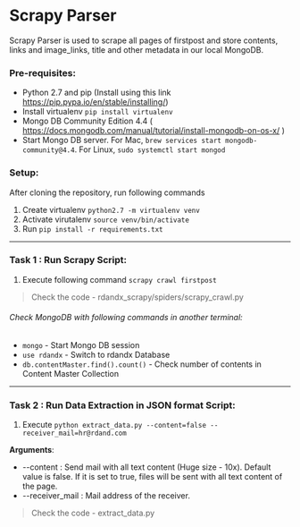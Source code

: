 # Scrapy Parser
Scrapy Parser is used to scrape all pages of firstpost and store contents, links and image_links, title and other metadata in our local MongoDB. 

### Pre-requisites:
- Python 2.7 and pip (Install using this link https://pip.pypa.io/en/stable/installing/)
- Install virtualenv `pip install virtualenv`
- Mongo DB Community Edition 4.4 ( https://docs.mongodb.com/manual/tutorial/install-mongodb-on-os-x/ )
- Start Mongo DB server. For Mac, `brew services start mongodb-community@4.4`. For Linux, `sudo systemctl start mongod` 

### Setup:
After cloning the repository, run following commands
1. Create virtualenv `python2.7 -m virtualenv venv`
2. Activate virutalenv `source venv/bin/activate` 
2. Run `pip install -r requirements.txt` 
***
### Task 1 : Run Scrapy Script:
1.  Execute following command `scrapy crawl firstpost` 

> Check the code  - rdandx_scrapy/spiders/scrapy_crawl.py

###### Check MongoDB with following commands in another terminal:
- `mongo` - Start Mongo DB session
- `use rdandx` - Switch to rdandx Database
- `db.contentMaster.find().count()` - Check number of contents in Content Master Collection

***

### Task 2 : Run Data Extraction in JSON format Script:

1. Execute `python extract_data.py --content=false --receiver_mail=hr@rdand.com`

**Arguments**:
- --content : Send mail with all text content (Huge size - 10x). Default value is false. If it is set to true, files will be sent with all text content of the page.
- --receiver_mail : Mail address of the receiver.
> Check the code  - extract_data.py
